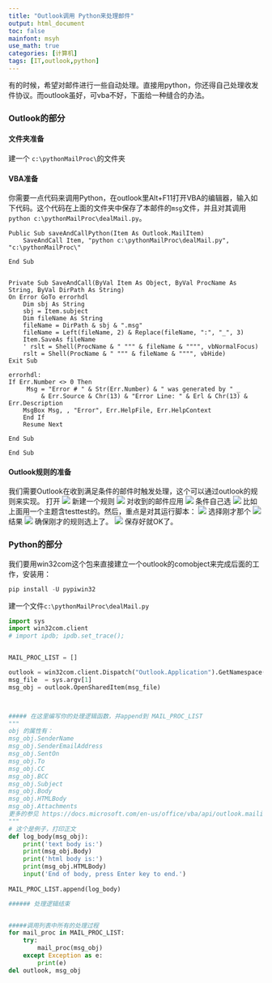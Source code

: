 ```yaml
---
title: "Outlook调用 Python来处理邮件"
output: html_document
toc: false
mainfont: msyh
use_math: true
categories: [计算机]
tags: [IT,outlook,python]
---
```

<meta http-equiv='Content-Type' content='text/html; charset=utf-8' />

有的时候，希望对邮件进行一些自动处理。直接用python，你还得自己处理收发件协议。而outlook虽好，可vba不好，下面给一种缝合的办法。

### Outlook的部分
#### 文件夹准备
建一个 `c:\pythonMailProc\`的文件夹
#### VBA准备
你需要一点代码来调用Python，在outlook里Alt+F11打开VBA的编辑器，输入如下代码。这个代码在上面的文件夹中保存了本邮件的`msg`文件，并且对其调用 `python c:\pythonMailProc\dealMail.py`。

``` VBA
Public Sub saveAndCallPython(Item As Outlook.MailItem)
    SaveAndCall Item, "python c:\pythonMailProc\dealMail.py", "c:\pythonMailProc\"

End Sub


Private Sub SaveAndCall(ByVal Item As Object, ByVal ProcName As String, ByVal DirPath As String)
On Error GoTo errorhdl
    Dim sbj As String
    sbj = Item.subject
    Dim fileName As String
    fileName = DirPath & sbj & ".msg"
    fileName = Left(fileName, 2) & Replace(fileName, ":", "_", 3)
    Item.SaveAs fileName
    ' rslt = Shell(ProcName & " """ & fileName & """", vbNormalFocus)
    rslt = Shell(ProcName & " """ & fileName & """", vbHide)
Exit Sub

errorhdl:
If Err.Number <> 0 Then
     Msg = "Error # " & Str(Err.Number) & " was generated by " _
         & Err.Source & Chr(13) & "Error Line: " & Erl & Chr(13) & Err.Description
    MsgBox Msg, , "Error", Err.HelpFile, Err.HelpContext
    End If
    Resume Next

End Sub

End Sub
```

#### Outlook规则的准备<a name="Outlook规则的准备"></a>

我们需要Outlook在收到满足条件的邮件时触发处理，这个可以通过outlook的规则来实现。
打开
![](./img/1657173520.png)
新建一个规则
![](./img/1657173534.png)
对收到的邮件应用
![](./img/1657173545.png)
条件自己选
![](./img/1657173565.png)
比如上面用一个主题含testtest的。然后，重点是对其运行脚本：
![](./img/1657173592.png)
选择刚才那个
![](./img/1657173606.png)
结果
![](./img/1657173617.png)
确保刚才的规则选上了。
![](./img/1657173631.png)
保存好就OK了。

### Python的部分
我们要用win32com这个包来直接建立一个outlook的comobject来完成后面的工作，安装用：
``` powershell
pip install -U pypiwin32
```
建一个文件`c:\pythonMailProc\dealMail.py`

``` python
import sys
import win32com.client
# import ipdb; ipdb.set_trace();


MAIL_PROC_LIST = []

outlook = win32com.client.Dispatch("Outlook.Application").GetNamespace("MAPI")
msg_file  = sys.argv[1]
msg_obj = outlook.OpenSharedItem(msg_file)



##### 在这里编写你的处理逻辑函数，并append到 MAIL_PROC_LIST
"""
obj 的属性有：
msg_obj.SenderName
msg_obj.SenderEmailAddress
msg_obj.SentOn
msg_obj.To
msg_obj.CC
msg_obj.BCC
msg_obj.Subject
msg_obj.Body
msg_obj.HTMLBody
msg_obj.Attachments
更多的参见 https://docs.microsoft.com/en-us/office/vba/api/outlook.mailitem
"""
# 这个是例子，打印正文
def log_body(msg_obj):
    print('text body is:')
    print(msg_obj.Body)
    print('html body is:')
    print(msg_obj.HTMLBody)    
    input('End of body, press Enter key to end.')
    
MAIL_PROC_LIST.append(log_body)

###### 处理逻辑结束


#####调用列表中所有的处理过程
for mail_proc in MAIL_PROC_LIST:
    try:
        mail_proc(msg_obj)
    except Exception as e:
        print(e)
del outlook, msg_obj

```
